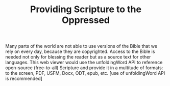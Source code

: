 ﻿---
title: Providing Scripture to the Oppressed
intro: The Global Church needs a web viewer for Scripture (like Bible.org & BibleGateway.com), based on openly licensed Scripture, to output in a variety of formats.


champions:
- name:
    WyCliffe Associates
  logo:
    wycliffe.jpg
---

Many parts of the world are not able to use versions of the Bible that we rely on every day, because they are copyrighted.  Access to the Bible is needed not only for blessing the reader but as a source text for other languages. This web viewer would use the unfoldingWord API to reference open-source (free-to-all) Scripture and provide it in a multitude of formats: to the screen, PDF, USFM, Docx, ODT, epub, etc.
[use of unfoldingWord API is recommended]

